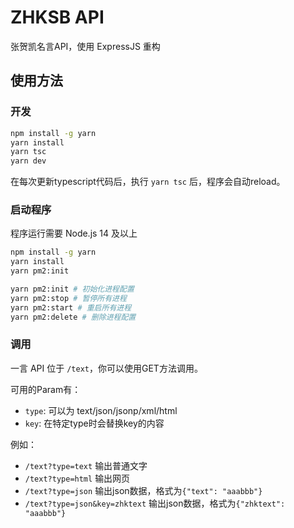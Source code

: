 # ZHKSB API

张贺凯名言API，使用 ExpressJS 重构

## 使用方法

### 开发

```bash
npm install -g yarn
yarn install
yarn tsc
yarn dev
```

在每次更新typescript代码后，执行 `yarn tsc` 后，程序会自动reload。

### 启动程序

程序运行需要 Node.js 14 及以上

```bash
npm install -g yarn
yarn install
yarn pm2:init
```

```bash
yarn pm2:init # 初始化进程配置
yarn pm2:stop # 暂停所有进程
yarn pm2:start # 重启所有进程
yarn pm2:delete # 删除进程配置
```

### 调用

一言 API 位于 `/text`，你可以使用GET方法调用。

可用的Param有：

* `type`: 可以为 text/json/jsonp/xml/html
* `key`: 在特定type时会替换key的内容

例如：

* `/text?type=text` 输出普通文字
* `/text?type=html` 输出网页
* `/text?type=json` 输出json数据，格式为`{"text": "aaabbb"}`
* `/text?type=json&key=zhktext` 输出json数据，格式为`{"zhktext": "aaabbb"}`
